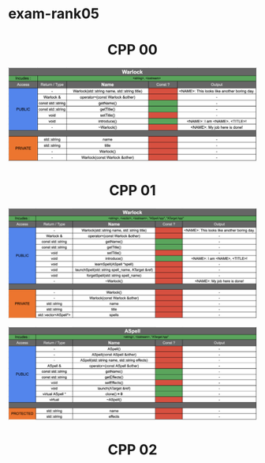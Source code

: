 # exam-rank05

<h1 align="center">CPP 00</h1>

![Upsy](https://github.com/Kronx12/exam-rank05/blob/master/cpp00/rank_05_cpp_00.png?raw=true)

<h1 align="center">CPP 01</h1>

![Upsy](http://github.com/Kronx12/exam-rank05/blob/master/cpp01/rank_05_cpp_01_warlock.png?raw=true)

![Upsy](http://github.com/Kronx12/exam-rank05/blob/master/cpp01/rank_05_cpp_01_aspell.png?raw=true)

<h1 align="center">CPP 02</h1>
